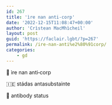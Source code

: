 ```yaml
---
id: 267
title: 'ìre nan anti‑corp'
date: '2022-12-15T11:08:47+00:00'
author: 'Crìstean MacMhìcheil'
layout: post
guid: 'https://faclair.lgbt/?p=267'
permalink: /ire-nan-anti%e2%80%91corp/
categories:
    - gd
---
```


&#x1f3f4;&#xe0067;&#xe0062;&#xe0073;&#xe0063;&#xe0074;&#xe007f; ìre nan anti‑corp

&#x1f1ee;&#x1f1ea; stádas antasubstainte

&#x1f3f4;&#xe0067;&#xe0062;&#xe0065;&#xe006e;&#xe0067;&#xe007f; antibody status